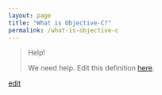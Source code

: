 ```yaml
---
layout: page
title: "What is Objective-C?"
permalink: /what-is-objective-c
---
```


> Help! 
> 
> We need help. Edit this definition <a href="https://github.com/and-digital/tech-definitions/blog/master/definitions/mobile/objective-c.md">here</a>.

<p class="edit-term"><a href="https://github.com/and-digital/tech-definitions/blog/master/definitions/mobile/objective-c.md">edit</a></p>
